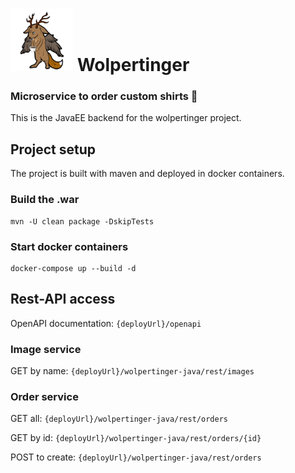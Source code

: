 # <img src="logo.png" width="100"/> Wolpertinger
### Microservice to order custom shirts :shirt:
This is the JavaEE backend for the wolpertinger project.

## Project setup
The project is built with maven and deployed in docker containers.

### Build the .war
```
mvn -U clean package -DskipTests
```

### Start docker containers
```
docker-compose up --build -d
```

## Rest-API access
OpenAPI documentation: `{deployUrl}/openapi`

### Image service 
GET by name: `{deployUrl}/wolpertinger-java/rest/images`

### Order service
GET all: `{deployUrl}/wolpertinger-java/rest/orders`

GET by id: `{deployUrl}/wolpertinger-java/rest/orders/{id}`

POST to create: `{deployUrl}/wolpertinger-java/rest/orders`